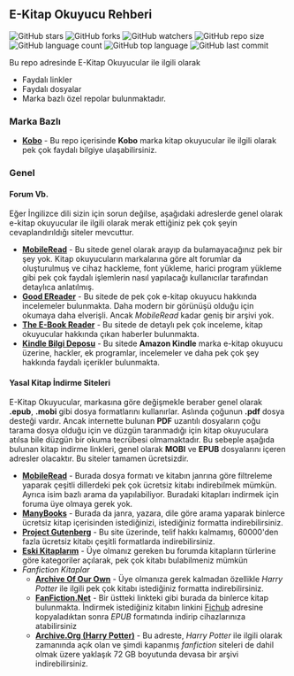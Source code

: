 ## E-Kitap Okuyucu Rehberi

![GitHub stars](https://img.shields.io/github/stars/coderserdar/EKitapOkuyucuRehberi?style=social) ![GitHub forks](https://img.shields.io/github/forks/coderserdar/EKitapOkuyucuRehberi?style=social) ![GitHub watchers](https://img.shields.io/github/watchers/coderserdar/EKitapOkuyucuRehberi?style=social) ![GitHub repo size](https://img.shields.io/github/repo-size/coderserdar/EKitapOkuyucuRehberi?style=plastic) ![GitHub language count](https://img.shields.io/github/languages/count/coderserdar/EKitapOkuyucuRehberi?style=plastic) ![GitHub top language](https://img.shields.io/github/languages/top/coderserdar/EKitapOkuyucuRehberi?style=plastic) ![GitHub last commit](https://img.shields.io/github/last-commit/coderserdar/EKitapOkuyucuRehberi?color=red&style=plastic)

Bu repo adresinde E-Kitap Okuyucular ile ilgili olarak 
 + Faydalı linkler
 + Faydalı dosyalar
 + Marka bazlı özel repolar bulunmaktadır.

### Marka Bazlı
 + [**Kobo**](https://github.com/coderserdar/EKitapOkuyucuRehberi/tree/main/Kobo) - Bu repo içerisinde **Kobo** marka kitap okuyucular ile ilgili olarak pek çok faydalı bilgiye ulaşabilirsiniz.

### Genel

#### Forum Vb.
Eğer İngilizce dili sizin için sorun değilse, aşağıdaki adreslerde genel olarak e-kitap okuyucular ile ilgili olarak merak ettiğiniz pek çok şeyin cevaplandırıldığı siteler mevcuttur.
 + [**MobileRead**](https://www.mobileread.com/forums/) - Bu sitede genel olarak arayıp da bulamayacağınız pek bir şey yok. Kitap okuyucuların markalarına göre alt forumlar da oluşturulmuş ve cihaz hackleme, font yükleme, harici program yükleme gibi pek çok faydalı işlemlerin nasıl yapılacağı kullanıcılar tarafından detaylıca anlatılmış.
 + [**Good EReader**](https://goodereader.com/blog/) - Bu sitede de pek çok e-kitap okuyucu hakkında incelemeler bulunmakta. Daha modern bir görünüşü olduğu için okumaya daha elverişli. Ancak *MobileRead* kadar geniş bir arşivi yok.
 + [**The E-Book Reader**](https://www.the-ebook-reader.com) - Bu sitede de detaylı pek çok inceleme, kitap okuyucular hakkında çıkan haberler bulunmakta.
 + [**Kindle Bilgi Deposu**](https://kindlebilgideposu.wordpress.com) - Bu sitede **Amazon Kindle** marka e-kitap okuyucu üzerine, hackler, ek programlar, incelemeler ve daha pek çok şey hakkında faydalı içerikler bulunmakta.

#### Yasal Kitap İndirme Siteleri
E-Kitap Okuyucular, markasına göre değişmekle beraber genel olarak **.epub**, **.mobi** gibi dosya formatlarını kullanırlar. Aslında çoğunun **.pdf** dosya desteği vardır. Ancak internette bulunan **PDF** uzantılı dosyaların çoğu tarama dosya olduğu için ve düzgün taranmadığı için kitap okuyuculara atılsa bile düzgün bir okuma tecrübesi olmamaktadır.
Bu sebeple aşağıda bulunan kitap indirme linkleri, genel olarak **MOBI** ve **EPUB** dosyalarını içeren adresler olacaktır. Bu siteler tamamen ücretsizdir.

 + [**MobileRead**](https://www.mobileread.com/forums/ebooks.php) - Burada dosya formatı ve kitabın janrına göre filtreleme yaparak çeşitli dillerdeki pek çok ücretsiz kitabı indirebilmek mümkün. Ayrıca isim bazlı arama da yapılabiliyor. Buradaki kitapları indirmek için foruma üye olmaya gerek yok.
 + [**ManyBooks**](https://manybooks.net) - Burada da janra, yazara, dile göre arama yaparak binlerce ücretsiz kitap içerisinden istediğinizi, istediğiniz formatta indirebilirsiniz.
 + [**Project Gutenberg**](https://www.gutenberg.org) - Bu site üzerinde, telif hakkı kalmamış, 60000'den fazla ücretsiz kitabı çeşitli formatlarda indirebilirsiniz.
 + [**Eski Kitaplarım**](https://www.eskikitaplarim.com) - Üye olmanız gereken bu forumda kitapların türlerine göre kategoriler açılarak, pek çok kitabı bulabilmeniz mümkün
 + *Fanfiction Kitaplar*
   + [**Archive Of Our Own**](https://archiveofourown.org) - Üye olmanıza gerek kalmadan özellikle *Harry Potter* ile ilgili pek çok kitabı istediğiniz formatta indirebilirsiniz.
   + [**FanFiction.Net**](https://www.fanfiction.net/book/) - Bir üstteki linkteki gibi burada da binlerce kitap bulunmakta. İndirmek istediğiniz kitabın linkini [Fichub](https://fichub.net) adresine kopyaladıktan sonra *EPUB* formatında indirip cihazlarınıza atabilirsiniz
   + [**Archive.Org (Harry Potter)**](https://archive.org/download/hpfanficarchive_2/) - Bu adreste, *Harry Potter* ile ilgili olarak zamanında açık olan ve şimdi kapanmış *fanfiction* siteleri de dahil olmak üzere yaklaşık 72 GB boyutunda devasa bir arşivi indirebilirsiniz.
